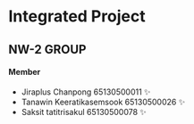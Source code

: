# Integrated Project 

## NW-2 GROUP

#### Member
* Jiraplus Chanpong 65130500011 ✨
* Tanawin Keeratikasemsook  65130500026 ✨
* Saksit tatitrisakul 65130500078 ✨


